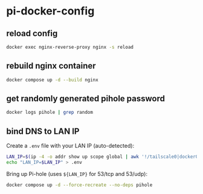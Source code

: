 # pi-docker-config

## reload config

```bash
docker exec nginx-reverse-proxy nginx -s reload
```

## rebuild nginx container

```bash
docker compose up -d --build nginx
```

## get randomly generated pihole password

```bash
docker logs pihole | grep random
```

## bind DNS to LAN IP

Create a `.env` file with your LAN IP (auto-detected):

```bash
LAN_IP=$(ip -4 -o addr show up scope global | awk '!/tailscale0|docker0|podman0/ {print $4; exit}' | cut -d/ -f1)
echo "LAN_IP=$LAN_IP" > .env
```

Bring up Pi-hole (uses `${LAN_IP}` for 53/tcp and 53/udp):

```bash
docker compose up -d --force-recreate --no-deps pihole
```

